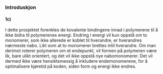 ### Introduskjon
#### 1c) 
I dette prosjektet forenkles de kovalente bindingene innad i polymerene til å ikke bidra til polymerenes energi. Endring i energi vil kun oppstå om to monomerer, som ikke allerede er koblet til hverandre, er hverandres nærmeste nabo. Likt som at to monomerer brettes intil hverandre. Om man derimot roterer polymeren om et endepunkt, vil formen på polymeren være lik, bare ulikt orientert, og det vil ikke oppstå nye nabomonomerer. Det vil dermed ikke være hensiktsmessig å inkludere endemonomerene, for å optimalisere kjøretid på koden, siden form og energi ikke endres.
